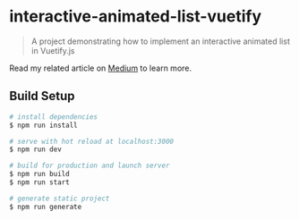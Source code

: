 # interactive-animated-list-vuetify

> A project demonstrating how to implement an interactive animated list in Vuetify.js

Read my related article on [Medium](https://medium.com/@jareklipski/interactive-ordered-animated-list-in-vue-js-with-vuetify-js-and-nuxt-js-ccf71548f8bf) to learn more.

## Build Setup

``` bash
# install dependencies
$ npm run install

# serve with hot reload at localhost:3000
$ npm run dev

# build for production and launch server
$ npm run build
$ npm run start

# generate static project
$ npm run generate
```
